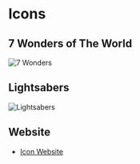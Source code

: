 # Icons

## 7 Wonders of The World

![](http://scott-mcnab.github.io/IXD304/wonders.png "7 Wonders")

## Lightsabers

![](http://scott-mcnab.github.io/IXD304/Lightsabers.png "Lightsabers")


## Website

* [Icon Website](http://icons.scottmcnab.design)

